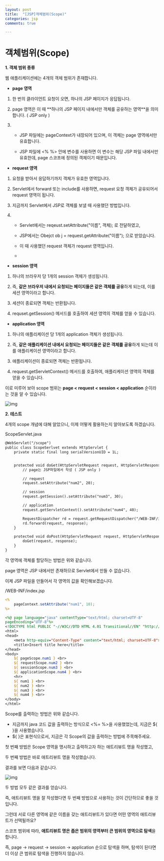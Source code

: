 ```yaml
---
layout: post
title:  "[JSP]객체범위(Scope)"
categories: jsp
comments: true

---
```


# 객체범위(Scope)

**1. 객체 범위 종류**

웹 애플리케이션에는 4개의 객체 범위가 존재합니다.

* **page 영역**

1. 한 번의 클라이언트 요청이 오면, 하나의 JSP 페이지가 응답됩니다.

2. page 영역은 이 때 \**하나의 JSP 페이지 내에서만 객체를 공유하는 영역\**을 의미합니다. ( JSP only )

3. - JSP 파일에는 pageContext가 내장되어 있으며, 이 객체는 page 영역에서만 유효합니다.

   - JSP 파일에 <% %> 안에 변수를 사용하면 이 변수는 해당 JSP 파일 내에서만 유효한데, page 스코프에 정의된 객체이기 때문입니다.



* **request 영역**

1. 요청을 받아서 응답하기까지 객체가 유효한 영역입니다.

2. Servlet에서 forward 또는 include를 사용하면, request 요청 객체가 공유되어서 request 영역이 됩니다.

3. 지금까지 Servlet에서 JSP로 객체를 보낼 때 사용했던 방법입니다.

4. - Servlet에서는 reqeust.setAttribute("이름", 객체); 로 전달하였고,

   - JSP에서는 Obejct ob j = request.getAttribute("이름"); 으로 받았습니다.

   - 이 때 사용했던 request 객체가 request 영역입니다.

   - 

* **session 영역**

1. 하나의 브라우저 당 1개의 session 객체가 생성됩니다.

2. 즉, **같은 브라우저 내에서 요청되는 페이지들은 같은 객체를 공유**하게 되는데, 이를 세션 영역이라고 합니다.

3. 세션이 종료되면 객체는 반환됩니다.

4. requset.getSession() 메서드를 호출하여 세션 영역의 객체를 얻을 수 있습니다.



* **application 영역**

1. 하나의 애플리케이션 당 1개의 application 객체가 생성됩니다.

2. 즉, **같은 애플리케이션 내에서 요청되는 페이지들은 같은 객체를 공유**하게 되는데 이를 애플리케이션 영역이라고 합니다.

3. 애플리케이션이 종료되면 객체는 반환됩니다.

4. request.getServletContext() 메서드를 호출하여, 애플리케이션 영역의 객체를 얻을 수 있습니다.



이로 미루어 보아 scope 범위는 **page < request < session < application** 순이라는 것을 알 수 있습니다. 

![img](https://t1.daumcdn.net/cfile/tistory/99D9A73D5AAE58C40B)









**2. 테스트**

4개의 scope 개념에 대해 알았으니, 이제 어떻게 활용하는지 알아보도록 하겠습니다.



ScopeServlet.java

```JSP
@WebServlet("/scope")
public class ScopeSerlvet extends HttpServlet {
    private static final long serialVersionUID = 1L;


    protected void doGet(HttpServletRequest request, HttpServletResponse response) throws ServletException, IOException {
        // page는 JSP파일에서 작성 ( JSP only )

        // request
        request.setAttribute("num2", 20);

        // session
        request.getSession().setAttribute("num3", 30);

        // application
        request.getServletContext().setAttribute("num4", 40);

        RequestDispatcher rd = request.getRequestDispatcher("/WEB-INF/index.jsp");
        rd.forward(request, response);
    }

    protected void doPost(HttpServletRequest request, HttpServletResponse response) throws ServletException, IOException {
        doGet(request, response);
    }
}
```

각 영역에 객체를 할당하는 방법은 위와 같습니다.

page 영역은 JSP 내에서만 존재하므로 Servlet에서 만들 수 없습니다.





이제 JSP 파일을 만들어서 각 영역의 값을 확인해보겠습니다.

/WEB-INF/index.jsp

```JSP
<%
    pageContext.setAttribute("num1", 10);
%>

<%@ page language="java" contentType="text/html; charset=UTF-8"
pageEncoding="UTF-8"%>
<!DOCTYPE html PUBLIC "-//W3C//DTD HTML 4.01 Transitional//EN" "http://www.w3.org/TR/html4/loose.dtd">
<html>
<head>
    <meta http-equiv="Content-Type" content="text/html; charset=UTF-8">
    <title>Insert title here</title>
</head>
<body>
    ${ pageScope.num1 } <br>
    ${ requestScope.num2 } <br>
    ${ sessionScope.num3 } <br>
    ${ applicationScope.num4 } <br>
    <hr>
    ${ num1 } <br>
    ${ num2 } <br>
    ${ num3 } <br>
    ${ num4 } <br>
</body>
</html>
```

Scope를 출력하는 방법은 위와 같습니다.

- 지금까지 java 코드 값을 출력하는 방식으로 <%= %>을 사용했었는데, 지금은 ${ }을 사용했습니다.
- ${ }은 표현식으로서, 지금은 각 Scope의 값을 출력하는 방법에 주목해주세요.



첫 번째 방법은 Scope 영역을 명시하고 출력하고자 하는 애트리뷰트 명을 작성했고,

두 번째 방법은 바로 애트리뷰트 명을 작성했습니다.

결과를 보면 다음과 같습니다.



![img](https://t1.daumcdn.net/cfile/tistory/9942174A5AAE582034)



두 방법 모두 같은 결과를 얻습니다.

즉, 애트리뷰트 명을 잘 작성했다면 두 번째 방법으로 사용하는 것이 간단하므로 좋을 것입니다.



그런데 서로 다른 영역에 같은 이름을 갖는 애트리뷰트가 있다면 어떤 영역의 애트리뷰트가 선택될까요?

스코프 범위에 따라, **애트리뷰트 명은 좁은 범위의 영역부터 큰 범위의 영역으로 탐색**을 합니다.

즉, page -> request -> session -> application 순으로 탐색을 하며, 탐색이 된다면 더 이상 큰 범위로 탐색을 진행하지 않습니다.




